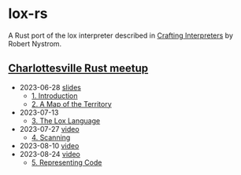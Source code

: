# lox-rs

A Rust port of the lox interpreter described in [Crafting
Interpreters](https://craftinginterpreters.com/) by Robert Nystrom.

## [Charlottesville Rust meetup](https://www.meetup.com/charlottesville-rust-meetup/)

- 2023-06-28 [slides](https://github.com/DireLines/lox-rs/blob/main/Crafting%20Interpreters%20in%20Rust.pdf)
    - [1. Introduction](https://craftinginterpreters.com/introduction.html)
    - [2. A Map of the Territory](https://craftinginterpreters.com/a-map-of-the-territory.html)
- 2023-07-13
    - [3. The Lox Language](https://craftinginterpreters.com/the-lox-language.html)
- 2023-07-27 [video](https://www.youtube.com/watch?v=O32n1EPnmE4&list=PLeYi2PClG0Iuq_hfaL66V9PfSfG5WicHQ)
    - [4. Scanning](https://craftinginterpreters.com/scanning.html)
- 2023-08-10 [video](https://www.youtube.com/watch?v=4Plq9rAF_Fk&list=PLeYi2PClG0Iuq_hfaL66V9PfSfG5WicHQ)
- 2023-08-24 [video](https://www.youtube.com/watch?v=rjfGDjLN4sU&list=PLeYi2PClG0Iuq_hfaL66V9PfSfG5WicHQ)
    - [5. Representing Code](https://craftinginterpreters.com/representing-code.html)
